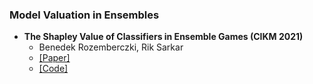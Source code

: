 ### Model Valuation in Ensembles


- **The Shapley Value of Classifiers in Ensemble Games (CIKM 2021)**
  - Benedek Rozemberczki, Rik Sarkar
  - [[Paper]](https://arxiv.org/abs/2101.02153)
  - [[Code]](https://github.com/benedekrozemberczki/shapley)
